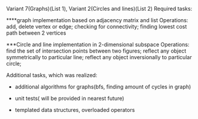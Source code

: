 Variant 7(Graphs)(List 1), Variant 2(Circles and lines)(List 2)
Required tasks:

****graph implementation based on adjacency matrix and list
Operations: add, delete vertex or edge;
            checking for connectivity; 
            finding lowest cost path between 2 vertices

***Circle and line implementation in 2-dimensional subspace
Operations: find the set of intersection points between two figures;
            reflect any object symmetrically to particular line;
            reflect any object inversionally to particular circle;

Additional tasks, which was realized:

* additional algorithms for graphs(bfs, finding amount of cycles in graph)

* unit tests( will be provided in nearest future)

* templated data structures, overloaded operators
